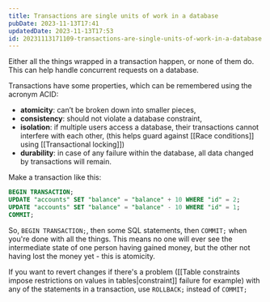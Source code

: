 ```yaml
---
title: Transactions are single units of work in a database
pubDate: 2023-11-13T17:41
updatedDate: 2023-11-13T17:53
id: 20231113171109-transactions-are-single-units-of-work-in-a-database
---
```


Either all the things wrapped in a transaction happen, or none of them do. This can help handle concurrent requests on a database.

Transactions have some properties, which can be remembered using the acronym ACID:

- **atomicity**: can’t be broken down into smaller pieces,
- **consistency**: should not violate a database constraint,
- **isolation**: if multiple users access a database, their transactions cannot interfere with each other, (this helps guard against [[Race conditions]] using [[Transactional locking]])
- **durability**: in case of any failure within the database, all data changed by transactions will remain.

Make a transaction like this:

```sql
BEGIN TRANSACTION;
UPDATE "accounts" SET "balance" = "balance" + 10 WHERE "id" = 2;
UPDATE "accounts" SET "balance" = "balance" - 10 WHERE "id" = 1;
COMMIT;
```

So, `BEGIN TRANSACTION;`, then some SQL statements, then `COMMIT;` when you're done with all the things. This means no one will ever see the intermediate state of one person having gained money, but the other not having lost the money yet - this is atomicity.

If you want to revert changes if there's a problem ([[Table constraints impose restrictions on values in tables|constraint]] failure for example) with any of the statements in a transaction, use `ROLLBACK;` instead of `COMMIT;`
